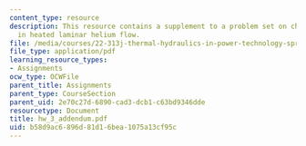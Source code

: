 ```yaml
---
content_type: resource
description: This resource contains a supplement to a problem set on channel instability
  in heated laminar helium flow.
file: /media/courses/22-313j-thermal-hydraulics-in-power-technology-spring-2007/b58d9ac6896d81d16bea1075a13cf95c_hw_3_addendum.pdf
file_type: application/pdf
learning_resource_types:
- Assignments
ocw_type: OCWFile
parent_title: Assignments
parent_type: CourseSection
parent_uid: 2e70c27d-6890-cad3-dcb1-c63bd9346dde
resourcetype: Document
title: hw_3_addendum.pdf
uid: b58d9ac6-896d-81d1-6bea-1075a13cf95c
---
```

